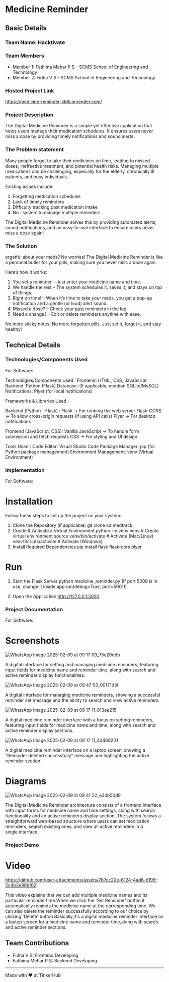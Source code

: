 # Medicine Reminder 


## Basic Details
### Team Name: Hacktivate


### Team Members
- Member 1: Fathima Mehar P S - SCMS School of Engineering and Technology
- Member 2: Fidha V S - SCMS School of Engineering and Technology


### Hosted Project Link
https://medicine-reminder-kk6i.onrender.com/

### Project Description
The Digital Medicine Reminder is a simple yet effective application that helps users manage their medication schedules. It ensures users never miss a dose by providing timely notifications and sound alerts.

### The Problem statement
Many people forget to take their medicines on time, leading to missed doses, ineffective treatment, and potential health risks. Managing multiple medications can be challenging, especially for the elderly, chronically ill patients, and busy individuals.

Existing issues include:
1. Forgetting medication schedules
2. Lack of timely reminders
3. Difficulty tracking past medication intake
4. No : system to manage multiple reminders

The Digital Medicine Reminder solves this by providing automated alerts, sound notifications, and an easy-to-use interface to ensure users never miss a dose again! 

### The Solution
orgetful about your meds? No worries! The Digital Medicine Reminder is like a personal butler for your pills, making sure you never miss a dose again.

Here’s how it works:
1. You set a reminder – Just enter your medicine name and time.
2. We handle the rest – The system schedules it, saves it, and stays on top of things.
3. Right on time! – When it’s time to take your meds, you get a pop-up notification and a gentle (or loud) alert sound.
4. Missed a dose? – Check your past reminders in the log.
5. Need a change? – Edit or delete reminders anytime with ease.

No more sticky notes. No more forgotten pills. Just set it, forget it, and stay healthy!

## Technical Details
### Technologies/Components Used
For Software:

Technologies/Components Used :
  Frontend: HTML, CSS, JavaScript
  Backend: Python (Flask)
  Database: (If applicable, mention SQLite/MySQL)
  Notifications: Plyer (for local notifications)

Frameworks & Libraries Used :

  Backend (Python - Flask) :
    Flask → For running the web server
    Flask-CORS → To allow cross-origin requests (if using API calls)
    Plyer → For desktop notifications
    
  Frontend (JavaScript, CSS):
    Vanilla JavaScript → To handle form submission and fetch requests
    CSS → For styling and UI design
    
  Tools Used :
    Code Editor: Visual Studio Code
    Package Manager: pip (for Python package management)
    Environment Management: venv (Virtual Environment)




### Implementation
For Software:
# Installation
Follow these steps to set up the project on your system:

 1. Clone the Repository (if applicable)
   git clone <repo-url>
   cd medtrack
 2. Create & Activate a Virtual Environment
    python -m venv venv  # Create virtual environment
    source venv/bin/activate  # Activate (Mac/Linux)
    venv\Scripts\activate  # Activate (Windows)
 3. Install Required Dependencies
    pip install flask flask-cors plyer

# Run
1. Start the Flask Server
   python medicine_reminder.py
   (If port 5000 is in use, change it inside app.run(debug=True, port=5001))
   
2.  Open the Application
    http://127.0.0.1:5000


### Project Documentation
For Software:

# Screenshots 
![WhatsApp Image 2025-02-09 at 09 17 09_75c20ddb](https://github.com/user-attachments/assets/88afcece-4d98-4376-be6b-7953db2077f9)

A digital interface for setting and managing medicine reminders, featuring input fields for medicine name and reminder time, along with search and active reminder display functionalities.

![WhatsApp Image 2025-02-09 at 09 47 03_00171d3f](https://github.com/user-attachments/assets/2a2312ee-666f-4a89-9ef9-3476dace7568)

A digital interface for managing medicine reminders, showing a successful reminder set message and the ability to search and view active reminders.

![WhatsApp Image 2025-02-09 at 09 17 11_013ee215](https://github.com/user-attachments/assets/4bbf5739-587a-4483-80d8-651f3e98a49a)

A digital medicine reminder interface with a focus on setting reminders, featuring input fields for medicine name and time, along with search and active reminder display sections.

![WhatsApp Image 2025-02-09 at 09 17 11_4d468201](https://github.com/user-attachments/assets/f06e22bd-eef7-4e1b-bc79-62daf71ce862)

A digital medicine reminder interface on a laptop screen, showing a "Reminder deleted successfully" message and highlighting the active reminder section.

# Diagrams

![WhatsApp Image 2025-02-09 at 09 41 22_e3db50d9](https://github.com/user-attachments/assets/a9e046ea-ceea-4dee-a151-429c7ac06fc6)

The Digital Medicine Reminder architecture consists of a frontend interface with input forms for medicine name and time settings, along with search functionality and an active reminders display section. The system follows a straightforward web-based structure where users can set medication reminders, search existing ones, and view all active reminders in a single interface.

### Project Demo
# Video

https://github.com/user-attachments/assets/7b7cc20e-6124-4ad6-b196-5c4b3e96bf62

This video explains that we can add multiple medicine names and its particular reminder time.When we click the 'Set Reminder' button  it automatically reminds the medicine name at the corresponding time. We can also delete the reminder successfully according to our choice by clicking 'Delete' button.Basically,it's a digital medicine reminder interface on a laptop screen,for a medicine name and reminder time,along with search and active reminder sections.


## Team Contributions
- Fidha V S: Frontend Developing
- Fathima Mehar P S: Backend Developing


---
Made with ❤️ at TinkerHub
